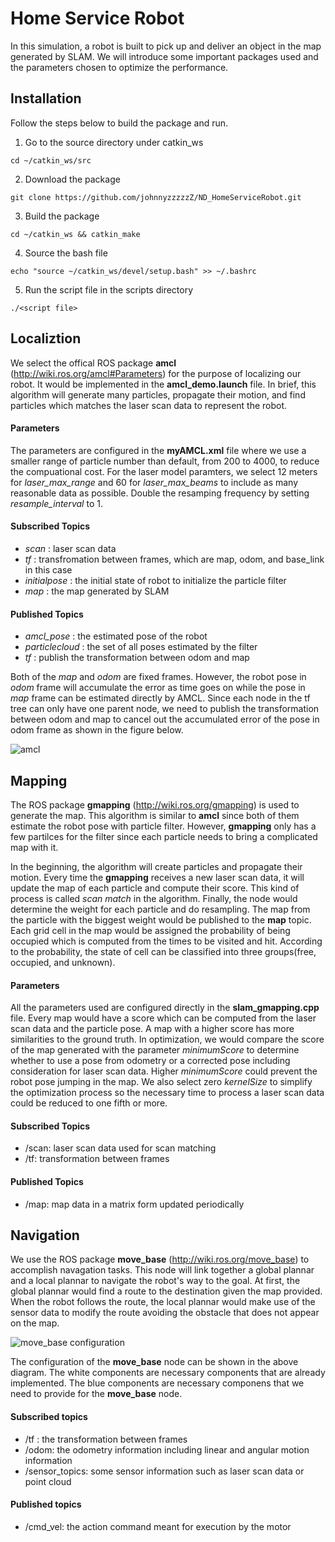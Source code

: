 # Home Service Robot 

In this simulation, a robot is built to pick up and deliver an object in the map generated by SLAM. We will introduce some important packages used and the parameters chosen to optimize the performance.
## Installation
Follow the steps below to build the package and run.
1. Go to the source directory under catkin_ws
```
cd ~/catkin_ws/src
```
2. Download the package
```
git clone https://github.com/johnnyzzzzzZ/ND_HomeServiceRobot.git
```
3. Build the package
```
cd ~/catkin_ws && catkin_make
```
4. Source the bash file
```
echo "source ~/catkin_ws/devel/setup.bash" >> ~/.bashrc
```
5. Run the script file in the scripts directory
```
./<script file>
```

## Localiztion
We select the offical ROS package **amcl** (http://wiki.ros.org/amcl#Parameters) for the purpose of localizing our robot. It would be implemented in the **amcl_demo.launch** file. In brief, this algorithm will generate many particles, propagate their motion, and find particles which matches the laser scan data to represent the robot. 
#### Parameters
The parameters are configured in the **myAMCL.xml** file where we use a smaller range of particle number than default, from  200 to 4000, to reduce the compuational cost. For the laser model paramters, we select 12 meters for *laser_max_range* and 60 for *laser_max_beams* to include as many reasonable data as possible. Double the resamping frequency by setting *resample_interval* to 1.
#### Subscribed Topics
* *scan* : laser scan data
* *tf* : transfromation between frames, which are map, odom, and base_link in this case
* *initialpose* : the initial state of robot to initialize the particle filter
* *map* : the map generated by SLAM
#### Published Topics
* *amcl_pose* : the estimated pose of the robot
* *particlecloud* : the set of all poses estimated by the filter
* *tf* : publish the transformation between odom and map

Both of the *map* and *odom* are fixed frames. However, the robot pose in *odom* frame will accumulate the error as time goes on while the pose in *map* frame can be estimated directly by AMCL. Since each node in the tf tree can only have one parent node, we need to publish the transformation between odom and map to cancel out the accumulated error of the pose in odom frame as shown in the figure below.

![amcl](http://wiki.ros.org/amcl?action=AttachFile&do=get&target=amcl_localization.png)

## Mapping
The ROS package **gmapping** (http://wiki.ros.org/gmapping) is used to generate the map. This algorithm is similar to **amcl** since both of them estimate the robot pose with particle filter. However, **gmapping** only has a few partilces for the filter since each particle needs to bring a complicated map with it. 

In the beginning, the algorithm will create particles and propagate their motion. Every time the **gmapping** receives a new laser scan data, it will update the map of each particle and compute their score. This kind of process is called *scan match* in the algorithm. Finally, the node would determine the weight for each particle and do resampling. The map from the particle with the biggest weight would be published to the **map** topic. Each grid cell in the map would be assigned the probability of being occupied which is computed from the times to be visited and hit. According to the probability, the state of cell can be classified into three groups(free, occupied, and unknown). 
#### Parameters
All the parameters used are configured directly in the **slam_gmapping.cpp** file. Every map would have a score which can be computed from the laser scan data and the particle pose. A map with a higher score has more similarities to the ground truth. In optimization, we would compare the score of the map generated with the parameter *minimumScore* to determine whether to use a pose from odometry or a corrected pose including consideration for laser scan data. Higher *minimumScore* could prevent the robot pose jumping in the map.  We also select zero *kernelSize* to simplify the optimization process so the necessary time to process a laser scan data could be reduced to one fifth or more. 

#### Subscribed Topics
* /scan: laser scan data used for scan matching
* /tf: transformation between frames
#### Published Topics
* /map: map data in a matrix form updated periodically


## Navigation
We use the ROS package **move_base** (http://wiki.ros.org/move_base) to accomplish navagation tasks. This node will link together a global plannar and a local plannar to navigate the robot's way to the goal. At first, the global plannar would find a route to the destination given the map provided. When the robot follows the route, the local plannar would make use of the sensor data to modify the route avoiding the obstacle that does not appear on the map.

![move_base configuration](http://wiki.ros.org/navigation/Tutorials/RobotSetup?action=AttachFile&do=get&target=overview_tf.png)

The configuration of the **move_base** node can be shown in the above diagram. The white components are necessary components that are already implemented. The blue components are necessary componens that we need to provide for the **move_base** node.

#### Subscribed topics
* /tf : the transformation between frames
* /odom: the odometry information including linear and angular motion information
* /sensor_topics: some sensor information such as laser scan data or point cloud

#### Published topics
* /cmd_vel: the action command meant for execution by the motor

